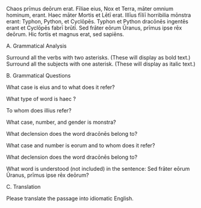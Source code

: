 Chaos prīmus deōrum erat. Fīliae eius, Nox et Terra, māter omnium hominum, erant. Haec māter Mortis et Lētī erat. Illīus fīliī horribilia mōnstra erant: Typhon, Python, et Cyclōpēs. Typhon et Python dracōnēs ingentēs erant et Cyclōpēs fabrī brūtī. Sed frāter eōrum Ūranus, prīmus ipse rēx deōrum. Hic fortis et magnus erat, sed sapiēns.



A. Grammatical Analysis

Surround all the verbs with two asterisks. (These will display as bold text.) Surround all the subjects with one asterisk. (These will display as italic text.)

B. Grammatical Questions

What case is eius and to what does it refer?

What type of word is haec ?

To whom does illius refer?

What case, number, and gender is monstra?

What declension does the word dracōnēs belong to?

What case and number is eorum and to whom does it refer?

What declension does the word dracōnēs belong to?

What word is understood (not included) in the sentence: Sed frāter eōrum Ūranus, prīmus ipse rēx deōrum?

C. Translation

Please translate the passage into idiomatic English.



